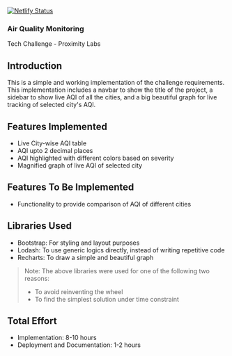[![Netlify Status](https://api.netlify.com/api/v1/badges/077941ee-9fdb-4f37-b836-6208ec0f26f0/deploy-status)](https://app.netlify.com/sites/aqm-by-ak/deploys)

### Air Quality Monitoring

Tech Challenge - Proximity Labs

## Introduction

This is a simple and working implementation of the challenge requirements. This implementation includes a navbar to show the title of the project, a sidebar to show live AQI of all the cities, and a big beautiful graph for live tracking of selected city's AQI.

## Features Implemented

-   Live City-wise AQI table
-   AQI upto 2 decimal places
-   AQI highlighted with different colors based on severity
-   Magnified graph of live AQI of selected city

## Features To Be Implemented

-   Functionality to provide comparison of AQI of different cities

## Libraries Used

-   Bootstrap: For styling and layout purposes
-   Lodash: To use generic logics directly, instead of writing repetitive code
-   Recharts: To draw a simple and beautiful graph

> Note: The above libraries were used for one of the following two reasons:
> -   To avoid reinventing the wheel
> -   To find the simplest solution under time constraint

## Total Effort

-   Implementation: 8-10 hours
-   Deployment and Documentation: 1-2 hours
